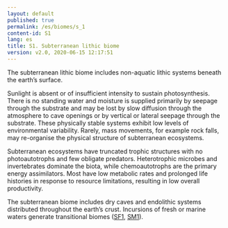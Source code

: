 ```yaml
---
layout: default
published: true
permalink: /es/biomes/s_1
content-id: S1
lang: es
title: S1. Subterranean lithic biome
version: v2.0, 2020-06-15 12:17:51
---
```


The subterranean lithic biome includes non-aquatic lithic systems beneath the earth’s surface. 

Sunlight is absent or of insufficient intensity to sustain photosynthesis. There is no standing water and moisture is supplied primarily by seepage through the substrate and may be lost by slow diffusion through the atmosphere to cave openings or by vertical or lateral seepage through the substrate. These physically stable systems exhibit low levels of environmental variability. Rarely, mass movements, for example rock falls, may re-organise the physical structure of subterranean ecosystems. 

Subterranean ecosystems have truncated trophic structures with no photoautotrophs and few obligate predators. Heterotrophic microbes and invertebrates dominate the biota, while chemoautotrophs are the primary energy assimilators. Most have low metabolic rates and prolonged life histories in response to resource limitations, resulting in low overall productivity. 

The subterranean biome includes dry caves and endolithic systems distributed throughout the earth’s crust. Incursions of fresh or marine waters generate transitional biomes ([SF1](/explore/biomes/SF1), [SM1](/explore/biomes/SM1)).
